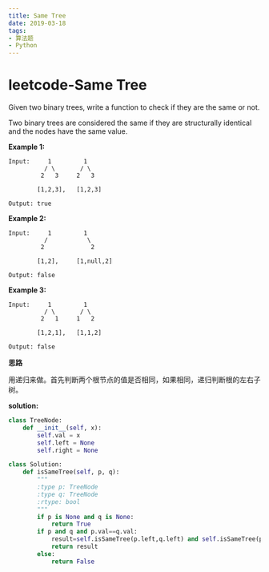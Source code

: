 ```yaml
---
title: Same Tree
date: 2019-03-18
tags: 
- 算法题
- Python
---
```


# leetcode-Same Tree

Given two binary trees, write a function to check if they are the same or not.

Two binary trees are considered the same if they are structurally identical and the nodes have the same value.

**Example 1:**

```
Input:     1         1
          / \       / \
         2   3     2   3

        [1,2,3],   [1,2,3]

Output: true
```

**Example 2:**

```
Input:     1         1
          /           \
         2             2

        [1,2],     [1,null,2]

Output: false
```

**Example 3:**

```
Input:     1         1
          / \       / \
         2   1     1   2

        [1,2,1],   [1,1,2]

Output: false
```

**思路**

用递归来做。首先判断两个根节点的值是否相同，如果相同，递归判断根的左右子树。

**solution:**

```python
class TreeNode:
    def __init__(self, x):
        self.val = x
        self.left = None
        self.right = None

class Solution:
    def isSameTree(self, p, q):
        """
        :type p: TreeNode
        :type q: TreeNode
        :rtype: bool
        """
        if p is None and q is None:
            return True
        if p and q and p.val==q.val:
            result=self.isSameTree(p.left,q.left) and self.isSameTree(p.right,q.right)
            return result
        else:
            return False
```



